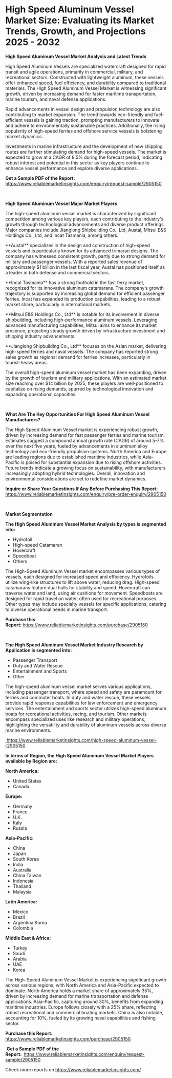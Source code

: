 <p><h1>High Speed Aluminum Vessel Market Size: Evaluating its Market Trends, Growth, and Projections 2025 - 2032</h1></p><p><strong>High Speed Aluminum Vessel Market Analysis and Latest Trends</strong></p>
<p><p>High Speed Aluminum Vessels are specialized watercraft designed for rapid transit and agile operations, primarily in commercial, military, and recreational sectors. Constructed with lightweight aluminum, these vessels offer enhanced speed, fuel efficiency, and durability compared to traditional materials. The High Speed Aluminum Vessel Market is witnessing significant growth, driven by increasing demand for faster maritime transportation, marine tourism, and naval defense applications. </p><p>Rapid advancements in vessel design and propulsion technology are also contributing to market expansion. The trend towards eco-friendly and fuel-efficient vessels is gaining traction, prompting manufacturers to innovate and adhere to environmentally sustainable practices. Additionally, the rising popularity of high-speed ferries and offshore service vessels is bolstering market dynamics. </p><p>Investments in marine infrastructure and the development of new shipping routes are further stimulating demand for high-speed vessels. The market is expected to grow at a CAGR of 8.5% during the forecast period, indicating robust interest and potential in this sector as key players continue to enhance vessel performance and explore diverse applications.</p></p>
<p><strong>Get a Sample PDF of the Report:&nbsp;</strong> <a href="https://www.reliablemarketinsights.com/enquiry/request-sample/2905150?utm_campaign=2639&utm_medium=2&utm_source=Github&utm_content=ia&utm_term=12032025&utm_id=high-speed-aluminum-vessel">https://www.reliablemarketinsights.com/enquiry/request-sample/2905150</a></p>
<p>&nbsp;</p>
<p><strong>High Speed Aluminum Vessel Major Market Players</strong></p>
<p><p>The high-speed aluminum vessel market is characterized by significant competition among various key players, each contributing to the industry's growth through technological advancements and diverse product offerings. Major companies include Jianglong Shipbuilding Co., Ltd, Austal, Mitsui E&S Holdings Co., Ltd, and Incat Tasmania, among others.</p><p>**Austal** specializes in the design and construction of high-speed vessels and is particularly known for its advanced trimaran designs. The company has witnessed consistent growth, partly due to strong demand for military and passenger vessels. With a reported sales revenue of approximately $1 billion in the last fiscal year, Austal has positioned itself as a leader in both defense and commercial sectors.</p><p>**Incat Tasmania** has a strong foothold in the fast ferry market, recognized for its innovative aluminum catamarans. The company’s growth trajectory is supported by increasing global demand for efficient passenger ferries. Incat has expanded its production capabilities, leading to a robust market share, particularly in international markets.</p><p>**Mitsui E&S Holdings Co., Ltd** is notable for its involvement in diverse shipbuilding, including high-performance aluminum vessels. Leveraging advanced manufacturing capabilities, Mitsui aims to enhance its market presence, projecting steady growth driven by infrastructure investment and shipping industry advancements.</p><p>**Jianglong Shipbuilding Co., Ltd** focuses on the Asian market, delivering high-speed ferries and naval vessels. The company has reported strong sales growth as regional demand for ferries increases, particularly in tourist-heavy areas.</p><p>The overall high-speed aluminum vessel market has been expanding, driven by the growth of tourism and military applications. With an estimated market size reaching over $14 billion by 2025, these players are well-positioned to capitalize on rising demands, spurred by technological innovation and expanding operational capacities.</p></p>
<p>&nbsp;</p>
<p><strong>What Are The Key Opportunities For High Speed Aluminum Vessel Manufacturers?</strong></p>
<p><p>The High Speed Aluminum Vessel market is experiencing robust growth, driven by increasing demand for fast passenger ferries and marine tourism. Estimates suggest a compound annual growth rate (CAGR) of around 5-7% over the next five years, fueled by advancements in aluminum alloy technology and eco-friendly propulsion systems. North America and Europe are leading regions due to established maritime industries, while Asia-Pacific is poised for substantial expansion due to rising offshore activities. Future trends indicate a growing focus on sustainability, with manufacturers increasingly adopting hybrid technologies. Overall, innovation and environmental considerations are set to redefine market dynamics.</p></p>
<p><strong>Inquire or Share Your Questions If Any Before Purchasing This Report:</strong> <a href="https://www.reliablemarketinsights.com/enquiry/pre-order-enquiry/2905150?utm_campaign=2639&utm_medium=2&utm_source=Github&utm_content=ia&utm_term=12032025&utm_id=high-speed-aluminum-vessel">https://www.reliablemarketinsights.com/enquiry/pre-order-enquiry/2905150</a></p>
<p>&nbsp;</p>
<p><strong>Market Segmentation</strong></p>
<p><strong>The High Speed Aluminum Vessel Market Analysis by types is segmented into:</strong></p>
<p><ul><li>Hydrofoil</li><li>High-speed Catamaran</li><li>Hovercraft</li><li>Speedboat</li><li>Others</li></ul></p>
<p><p>The High-Speed Aluminum Vessel market encompasses various types of vessels, each designed for increased speed and efficiency. Hydrofoils utilize wing-like structures to lift above water, reducing drag. High-speed catamarans feature dual hulls for stability and speed. Hovercraft can traverse water and land, using air cushions for movement. Speedboats are designed for rapid travel on water, often used for recreational purposes. Other types may include specialty vessels for specific applications, catering to diverse operational needs in marine transport.</p></p>
<p><strong>Purchase this Report:&nbsp;</strong><a href="https://www.reliablemarketinsights.com/purchase/2905150?utm_campaign=2639&utm_medium=2&utm_source=Github&utm_content=ia&utm_term=12032025&utm_id=high-speed-aluminum-vessel">https://www.reliablemarketinsights.com/purchase/2905150</a></p>
<p>&nbsp;</p>
<p><strong>The High Speed Aluminum Vessel Market Industry Research by Application is segmented into:</strong></p>
<p><ul><li>Passenger Transport</li><li>Duty and Water Rescue</li><li>Entertainment and Sports</li><li>Other</li></ul></p>
<p><p>The high-speed aluminum vessel market serves various applications, including passenger transport, where speed and safety are paramount for ferries and commuter boats. In duty and water rescue, these vessels provide rapid response capabilities for law enforcement and emergency services. The entertainment and sports sector utilizes high-speed aluminum boats for recreational activities, racing, and tourism. Other markets encompass specialized uses like research and military operations, highlighting the versatility and durability of aluminum vessels across diverse marine environments.</p></p>
<p><a href="https://www.reliablemarketinsights.com/high-speed-aluminum-vessel-r2905150?utm_campaign=2639&utm_medium=2&utm_source=Github&utm_content=ia&utm_term=12032025&utm_id=high-speed-aluminum-vessel">&nbsp;https://www.reliablemarketinsights.com/high-speed-aluminum-vessel-r2905150</a></p>
<p><strong>In terms of Region, the High Speed Aluminum Vessel Market Players available by Region are:</strong></p>
<p>
    <p> <strong> North America: </strong>
        <ul>
            <li>United States</li>
            <li>Canada</li>
        </ul>
        </p> 
    <p> <strong> Europe: </strong>
        <ul>
            <li>Germany</li>
            <li>France</li>
            <li>U.K.</li>
            <li>Italy</li>
            <li>Russia</li>
        </ul>
        </p> 
    <p> <strong> Asia-Pacific: </strong>
        <ul>
            <li>China</li>
            <li>Japan</li>
            <li>South Korea</li>
            <li>India</li>
            <li>Australia</li>
            <li>China Taiwan</li>
            <li>Indonesia</li>
            <li>Thailand</li>
            <li>Malaysia</li>
        </ul>
        </p> 
    <p> <strong> Latin America: </strong>
        <ul>
            <li>Mexico</li>
            <li>Brazil</li>
            <li>Argentina Korea</li>
            <li>Colombia</li>
        </ul>
        </p> 
    <p> <strong> Middle East & Africa: </strong>
        <ul>
            <li>Turkey</li>
            <li>Saudi</li>
            <li>Arabia</li>
            <li>UAE</li>
            <li>Korea</li>
        </ul>
    </p>
    </p>
<p><p>The High-Speed Aluminum Vessel Market is experiencing significant growth across various regions, with North America and Asia-Pacific expected to dominate. North America holds a market share of approximately 35%, driven by increasing demand for marine transportation and defense applications. Asia-Pacific, capturing around 30%, benefits from expanding maritime industries. Europe follows closely with a 25% share, reflecting robust recreational and commercial boating markets. China is also notable, accounting for 10%, fueled by its growing naval capabilities and fishing sector.</p></p>
<p><strong>Purchase this Report: </strong><a href="https://www.reliablemarketinsights.com/purchase/2905150?utm_campaign=2639&utm_medium=2&utm_source=Github&utm_content=ia&utm_term=12032025&utm_id=high-speed-aluminum-vessel">https://www.reliablemarketinsights.com/purchase/2905150</a></p>
<p>&nbsp;<strong>Get a Sample PDF of the Report:&nbsp;&nbsp;</strong><a href="https://www.reliablemarketinsights.com/enquiry/request-sample/2905150?utm_campaign=2639&utm_medium=2&utm_source=Github&utm_content=ia&utm_term=12032025&utm_id=high-speed-aluminum-vessel">https://www.reliablemarketinsights.com/enquiry/request-sample/2905150</a></p>
<p><strong></strong></p>
<p>Check more reports on <a href="https://www.reliablemarketinsights.com/?utm_campaign=2639&utm_medium=2&utm_source=Github&utm_content=ia&utm_term=12032025&utm_id=high-speed-aluminum-vessel">https://www.reliablemarketinsights.com/</a></p>